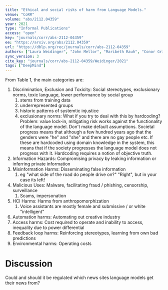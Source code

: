 ```yaml
---
title: "Ethical and social risks of harm from Language Models."
venue: "CoRR"
volume: "abs/2112.04359"
year: 2021
type: "Informal Publications"
access: "open"
key: "journals/corr/abs-2112-04359"
ee: "https://arxiv.org/abs/2112.04359"
url: "https://dblp.org/rec/journals/corr/abs-2112-04359"
authors: ["Laura Weidinger", "John Mellor", "Maribeth Rauh", "Conor Griffin", "Jonathan Uesato", "Po-Sen Huang", "Myra Cheng", "Mia Glaese", "Borja Balle", "Atoosa Kasirzadeh", "Zac Kenton", "Sasha Brown", "Will Hawkins", "Tom Stepleton", "Courtney Biles", "Abeba Birhane", "Julia Haas", "Laura Rimell", "Lisa Anne Hendricks", "William S. Isaac", "Sean Legassick", "Geoffrey Irving", "Iason Gabriel"]
sync_version: 3
cite_key: "journals/corr/abs-2112-04359/Weidinger/2021"
tags: ["DeepMind"]
---
```


From Table 1, the main categories are:

1. Discrimination, Exclusion and Toxicity: Social stereotypes, exclusionary norms, toxic language, lower performance by social group
	1. stems from training data
	2. underrepresented groups
	3. historic patterns of systemtic injustice
	4. exclusionary norms: What if you try to deal with this by hardcoding? Problem: value lock-in, mitigating risk works against the functionality of the language model. Don't make default assumptions. Societal progress means that although a few hundred years ago that the genders were "he" and "she" and there are no gay people etc. If these are hardcoded using domain knowledge in the system, this means that if the society progresses the language model does not progress with it. Hardcoding requires a notion of objective truth.
2. Information Hazards: Compromising privacy by leaking information or inferring private information
3. Misinformation Harms: Disseminating false information
	1. eg "what side of the road do people drive on?" "Right", but in your case its left!
4. Malicious Uses: Malware, facilitating fraud / phishing, censorship, surveillance
	1. Scams, impersonation
5. HCI Harms: Harms from anthropomorphization
	1. Voice assistants are mostly female and submissive / or white "intelligent"
6. Automation harms: Automating out creative industry
7. Access harms: Cost required to operate and inability to access, inequality due to power differential
8. Feedback loop harms: Reinforcing stereotypes, learning from own bad predictions
9. Environmental harms: Operating costs

# Discussion

Could and should it be regulated which news sites language models get their news from?